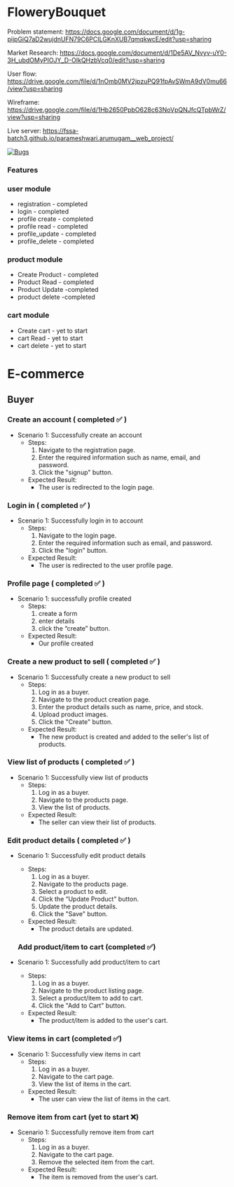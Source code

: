 # FloweryBouquet
 Problem statement: https://docs.google.com/document/d/1g-pijpGiQ7aD2wujdnUFN79C6PCILGKnXUB7qmqkwcE/edit?usp=sharing
 
Market Research:  https://docs.google.com/document/d/1De5AV_Nvyv-uY0-3H_ubdOMyPIOJY_D-OIkQHzbVcq0/edit?usp=sharing

User flow: https://drive.google.com/file/d/1nOmb0MV2jpzuPQ91fpAvSWmA9dV0mu66/view?usp=sharing

Wireframe: https://drive.google.com/file/d/1Hb2650PpbO628c63NoVpQNJfcQTpbWrZ/view?usp=sharing

Live server: https://fssa-batch3.github.io/parameshwari.arumugam__web_project/

[![Bugs](https://sonarcloud.io/api/project_badges/measure?project=fssa-batch3_parameshwari.arumugam__web_project&metric=bugs)](https://sonarcloud.io/summary/new_code?id=fssa-batch3_parameshwari.arumugam__web_project)


### Features

### user module

- registration - completed
- login - completed
- profile create - completed
- profile read - completed
- profile_update - completed
- profile_delete - completed

### product module

- Create Product - completed
- Product Read - completed
- Product Update -completed
- product delete -completed

### cart module

- Create cart - yet to start
- cart Read - yet to start 
- cart delete - yet to start


# E-commerce
## Buyer
### Create an account  ( completed :white_check_mark: )
- Scenario 1: Successfully create an account
    - Steps:
        1.  Navigate to the registration page.
        2.  Enter the required information such as name, email, and password.
        3.  Click the "signup" button.
    - Expected Result:
        - The user is redirected to the login page.
        
### Login in ( completed :white_check_mark: )
- Scenario 1: Successfully login in to account
    - Steps:
        1.  Navigate to the login page.
        2.  Enter the required information such as email, and password.
        3.  Click the "login" button.
    - Expected Result:
        - The user is redirected to the user profile page.

### Profile page ( completed :white_check_mark: )
- Scenario 1:  successfully profile created
  - Steps:
      1. create a form
      2. enter details
      3. click the “create” button.
   - Expected Result:
      - Our profile created



### Create a new product to sell ( completed :white_check_mark: )
- Scenario 1: Successfully create a new product to sell
    - Steps:
        1.  Log in as a buyer.
        2.  Navigate to the product creation page.
        3.  Enter the product details such as name,  price, and stock.
        4.  Upload product images.
        5.  Click the "Create" button.
    - Expected Result:
        - The new product is created and added to the seller's list of products.
        
### View list of products ( completed :white_check_mark: )
- Scenario 1: Successfully view list of products
    - Steps:
        1.  Log in as a buyer.
        2.  Navigate to the products page.
        3.  View the list of products.
    - Expected Result:
        - The seller can view their list of products.
        
### Edit product details ( completed :white_check_mark: )
- Scenario 1: Successfully edit product details
    - Steps:
        1.  Log in as a buyer.
        2.  Navigate to the products page.
        3.  Select a product to edit.
        4.  Click the “Update Product" button.
        5.  Update the product details.
        6.  Click the "Save" button.
    - Expected Result:
        - The product details are updated.
        

    ### Add product/item to cart (completed :white_check_mark:)
 - Scenario 1: Successfully add product/item to cart
    - Steps:
        1.  Log in as a buyer.
        2.  Navigate to the product listing page.
        3.  Select a product/item to add to cart.
        4.  Click the "Add to Cart" button.
    - Expected Result:
        - The product/item is added to the user's cart.
 ### View items in cart (completed :white_check_mark:)
 - Scenario 1: Successfully view items in cart
    - Steps:
        1.  Log in as a buyer.
        2.  Navigate to the cart page.
        3.  View the list of items in the cart.
    - Expected Result:
        - The user can view the list of items in the cart.
        
 ### Remove item from cart (yet to start :x:)
 - Scenario 1: Successfully remove item from cart
    - Steps:
        1.  Log in as a buyer.
        2.  Navigate to the cart page.
        3.  Remove the selected item from the cart.
    - Expected Result:
        - The item is removed from the user's cart.
